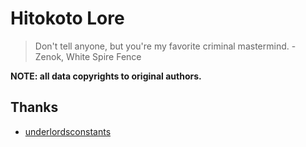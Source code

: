 # Hitokoto Lore

> Don't tell anyone, but you're my favorite criminal mastermind. - Zenok, White Spire Fence

**NOTE: all data copyrights to original authors.**

## Thanks

- [underlordsconstants](https://github.com/odota/underlordsconstants)
